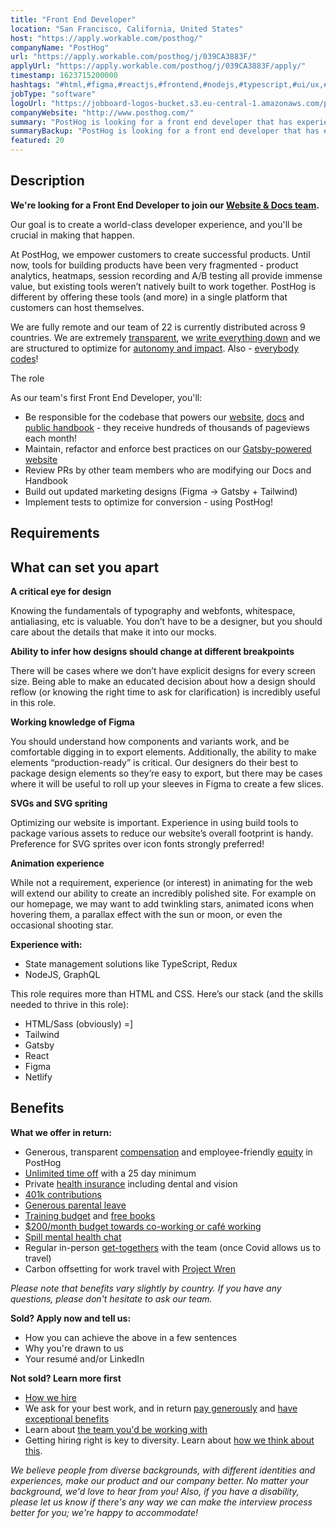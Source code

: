 ```yaml
---
title: "Front End Developer"
location: "San Francisco, California, United States"
host: "https://apply.workable.com/posthog/"
companyName: "PostHog"
url: "https://apply.workable.com/posthog/j/039CA3883F/"
applyUrl: "https://apply.workable.com/posthog/j/039CA3883F/apply/"
timestamp: 1623715200000
hashtags: "#html,#figma,#reactjs,#frontend,#nodejs,#typescript,#ui/ux,#testing,#gatsby,#optimization"
jobType: "software"
logoUrl: "https://jobboard-logos-bucket.s3.eu-central-1.amazonaws.com/posthog"
companyWebsite: "http://www.posthog.com/"
summary: "PostHog is looking for a front end developer that has experience in: #html, #figma, #reactjs."
summaryBackup: "PostHog is looking for a front end developer that has #html, #figma, #reactjs."
featured: 20
---
```


## Description

**We're looking for a Front End Developer to join our [Website & Docs team](https://posthog.com/handbook/people/team-structure/design).**

Our goal is to create a world-class developer experience, and you'll be crucial in making that happen.

At PostHog, we empower customers to create successful products. Until now, tools for building products have been very fragmented - product analytics, heatmaps, session recording and A/B testing all provide immense value, but existing tools weren’t natively built to work together. PostHog is different by offering these tools (and more) in a single platform that customers can host themselves.

We are fully remote and our team of 22 is currently distributed across 9 countries. We are extremely [transparent](https://posthog.com/handbook/company/culture#extremely-transparent), we [write everything down](https://posthog.com/handbook/company/culture#we-write-everything-down) and we are structured to optimize for [autonomy and impact](https://posthog.com/handbook/company/culture#structured-for-speed-and-autonomy). Also - [everybody codes](https://posthog.com/handbook/company/values#everyone-codes)!

The role

As our team's first Front End Developer, you'll:

*   Be responsible for the codebase that powers our [website](https://posthog.com/), [docs](https://posthog.com/docs) and [public handbook](https://posthog.com/handbook) - they receive hundreds of thousands of pageviews each month!
*   Maintain, refactor and enforce best practices on our [Gatsby-powered website](https://github.com/posthog/posthog.com)
*   Review PRs by other team members who are modifying our Docs and Handbook
*   Build out updated marketing designs (Figma → Gatsby + Tailwind)
*   Implement tests to optimize for conversion - using PostHog!

## Requirements

## What can set you apart

**A critical eye for design**

Knowing the fundamentals of typography and webfonts, whitespace, antialiasing, etc is valuable. You don’t have to be a designer, but you should care about the details that make it into our mocks.

**Ability to infer how designs should change at different breakpoints**

There will be cases where we don’t have explicit designs for every screen size. Being able to make an educated decision about how a design should reflow (or knowing the right time to ask for clarification) is incredibly useful in this role.

**Working knowledge of Figma**

You should understand how components and variants work, and be comfortable digging in to export elements. Additionally, the ability to make elements “production-ready” is critical. Our designers do their best to package design elements so they’re easy to export, but there may be cases where it will be useful to roll up your sleeves in Figma to create a few slices.

**SVGs and SVG spriting**

Optimizing our website is important. Experience in using build tools to package various assets to reduce our website’s overall footprint is handy. Preference for SVG sprites over icon fonts strongly preferred!

**Animation experience**

While not a requirement, experience (or interest) in animating for the web will extend our ability to create an incredibly polished site. For example on our homepage, we may want to add twinkling stars, animated icons when hovering them, a parallax effect with the sun or moon, or even the occasional shooting star.

**Experience with:**

*   State management solutions like TypeScript, Redux
*   NodeJS, GraphQL

This role requires more than HTML and CSS. Here’s our stack (and the skills needed to thrive in this role):

*   HTML/Sass (obviously) =\]
*   Tailwind
*   Gatsby
*   React
*   Figma
*   Netlify

## Benefits

**What we offer in return:**

*   Generous, transparent [compensation](https://posthog.com/handbook/people/compensation) and employee-friendly [equity](https://posthog.com/handbook/people/compensation) in PostHog
*   [Unlimited time off](https://posthog.com/handbook/people/time-off) with a 25 day minimum
*   Private [health insurance](https://posthog.com/careers#benefits) including dental and vision
*   [401k contributions](https://posthog.com/careers)
*   [Generous parental leave](https://posthog.com/handbook/people/time-off)
*   [Training budget](https://posthog.com/handbook/people/training) and [free books](https://posthog.com/handbook/people/training)
*   [$200/month budget towards co-working or café working](https://posthog.com/handbook/people/spending-money#work-space)
*   [Spill mental health chat](https://posthog.com/careers)
*   Regular in-person [get-togethers](https://posthog.com/careers#benefits) with the team (once Covid allows us to travel)
*   Carbon offsetting for work travel with [Project Wren](https://www.wren.co/)

_Please note that benefits vary slightly by country. If you have any questions, please don't hesitate to ask our team._

**Sold? Apply now and tell us:**

*   How you can achieve the above in a few sentences
*   Why you're drawn to us
*   Your resumé and/or LinkedIn

**Not sold? Learn more first**

*   [How we hire](https://posthog.com/handbook/people/hiring-process)
*   We ask for your best work, and in return [pay generously](https://posthog.com/handbook/people/compensation) and [have exceptional benefits](https://posthog.com/careers#benefits)
*   Learn about [the team you'd be working with](https://posthog.com/handbook/company/team)
*   Getting hiring right is key to diversity. Learn about [how we think about this](https://posthog.com/handbook/company/diversity).

_We believe people from diverse backgrounds, with different identities and experiences, make our product and our company better. No matter your background, we'd love to hear from you! Also, if you have a disability, please let us know if there's any way we can make the interview process better for you; we're happy to accommodate!_
